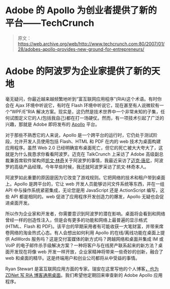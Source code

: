 # Adobe 的 Apollo 为创业者提供了新的平台——TechCrunch

> 原文：<https://web.archive.org/web/http://www.techcrunch.com:80/2007/01/28/adobes-apollo-provides-new-ground-for-entrepreneurs/>

# Adobe 的阿波罗为企业家提供了新的天地

毫无疑问，你最近越来越频繁地听到“富互联网应用程序”(RIA)这个术语。有时你会在 Ajax 环境中听说它，有时在 Flash 环境中听说它，现在甚至有人说微软有一个“WPF/E”RIA 解决方案。现实是，这仍然是技术世界中一个非常未知的子集，任何试图定义它的人(包括我自己)都在打一场硬仗。然而，有一项技术引起了广泛的兴趣，那就是 Adobe 即将发布的 [Apollo](https://web.archive.org/web/20220818164914/http://www.beta.techcrunch.com/2006/12/16/preparing-for-apollo/) 平台。

对于那些不熟悉它的人来说，Apollo 是一个跨平台的运行时，它仍处于测试阶段，允许开发人员使用包括 Flash、HTML 和 PDF 在内的 web 技术为桌面构建应用程序。虽然 Web 2.0 已经明确宣布桌面死亡，但它的死亡被大大夸大了，这就是为什么我恳求你看看阿波罗。迈克在 TalkCrunch 上采访了 Adobe 高级副总裁兼首席软件架构师[凯文·林奇](https://web.archive.org/web/20220818164914/http://www.talkcrunch.com/2006/12/16/here-comes-adobe-apollo/)关于阿波罗的事情，我最近采访了[迈克·唐尼](https://web.archive.org/web/20220818164914/http://blogs.zdnet.com/Stewart/?p=234)，阿波罗的高级产品经理。今年早些时候，我还就阿波罗采访了凯文·林奇本人。

阿波罗如此重要的原因是因为它改变了游戏规则。它把网络的技术和租户带到桌面上。Apollo 是跨平台的，它让 web 开发人员能够访问文件系统等东西，并在一组 API 中与操作系统紧密集成，无论您是用 JavaScript 还是 ActionScript 编写，这些 API 都是相同的。web 促进了应用程序开发创造力的爆发，Apollo 无疑也会促进桌面开发。

所以作为企业家和开发者，你需要意识到阿波罗的潜在影响。桌面将会看到和网络曾经一样的创造性注入，但是会有更多的功能和网络上最普遍的显示格式(HTML、Flash 和 PDF)。该平台的早期采用者有可能收获一大笔财富，并带来席卷网络的淘金热式心态。有人会想出如何利用 Apollo 的在线/离线功能在桌面上提供 AdWords 服务吗？这是交付富媒体的新方式吗？跨越网络和桌面并集成 IM 或 VoIP 的电子邮件杀手级解决方案？一种将客户与在线房产联系起来的新方法？桌面开发现在将像 web 开发一样开放，企业家精神将带来一些奇妙的创新，融合了 web 和桌面的精华。这是终端用户和创业公司都将从中受益的事情。

Ryan Stewart 是富互联网应用方面的专家。瑞安在这里写他的个人博客[，也为 ZDNet 写 RIA 博客](https://web.archive.org/web/20220818164914/http://blog.digitalbackcountry.com/)[通用桌面](https://web.archive.org/web/20220818164914/http://blogs.zdnet.com/Stewart/)。我们希望他定期回来审查新的 Adobe Apollo 应用程序。